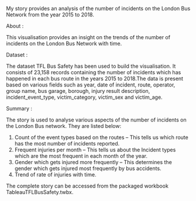 My story provides an analysis of the number of incidents on the London Bus Network from the year 2015 to 2018. 

About :

This visualisation provides an insight on the trends of the number of incidents on the London Bus Network with time. 


Dataset :

The dataset  TFL Bus Safety has been used to build the visualisation. It consists of 23,158 records containing the number of incidents which has happened in each bus route in the years 2015 to 2018.The data is present based on various fields such as year, date of incident, route, operator, group name, bus garage, borough, injury result description, incident_event_type, victim_category, victim_sex and victim_age.



Summary :


The story is used to analyse various aspects of the number of incidents on the London Bus network. They are listed below:
1.	Count of the event types based on the routes – This tells us which route has the most number of incidents reported.
2.	Frequent injuries per month – This tells us about the Incident types which are the most frequent in each month of the year.
3.	Gender which gets injured more frequently – This determines the gender which gets injured most frequently by bus accidents.
4.	Trend of rate of injuries with time.

The complete story can be accessed from the packaged workbook TableauTFLBusSafety.twbx.

  

